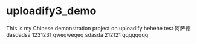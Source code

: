uploadify3_demo
===============

This is my Chinese demonstration project on uploadify hehehe test
阿萨德
dasdadsa
1231231
qweqweqeq
sdasda
212121
qqqqqqqq